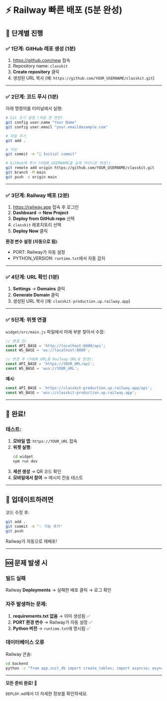 # ⚡ Railway 빠른 배포 (5분 완성)

## 🎯 단계별 진행

### ✅ 1단계: GitHub 레포 생성 (1분)

1. https://github.com/new 접속
2. Repository name: `classkit`
3. **Create repository** 클릭
4. 생성된 URL 복사 (예: `https://github.com/YOUR_USERNAME/classkit.git`)

---

### ✅ 2단계: 코드 푸시 (1분)

아래 명령어를 터미널에서 실행:

```bash
# Git 초기 설정 (처음 한 번만)
git config user.name "Your Name"
git config user.email "your.email@example.com"

# 파일 추가
git add .

# 커밋
git commit -m "🚀 Initial commit"

# GitHub에 푸시 (YOUR_USERNAME을 실제 아이디로 변경!)
git remote add origin https://github.com/YOUR_USERNAME/classkit.git
git branch -M main
git push -u origin main
```

---

### ✅ 3단계: Railway 배포 (2분)

1. https://railway.app 접속 후 로그인
2. **Dashboard** → **New Project**
3. **Deploy from GitHub repo** 선택
4. `classkit` 레포지토리 선택
5. **Deploy Now** 클릭

**환경 변수 설정 (자동으로 됨)**:
- PORT: Railway가 자동 설정
- PYTHON_VERSION: `runtime.txt`에서 자동 감지

---

### ✅ 4단계: URL 확인 (1분)

1. **Settings** → **Domains** 클릭
2. **Generate Domain** 클릭
3. 생성된 URL 복사 (예: `classkit-production.up.railway.app`)

---

### ✅ 5단계: 위젯 연결

`widget/src/main.js` 파일에서 아래 부분 찾아서 수정:

```javascript
// 변경 전:
const API_BASE = 'http://localhost:8000/api';
const WS_BASE = 'ws://localhost:8000';

// 변경 후 (YOUR_URL을 Railway URL로 변경):
const API_BASE = 'https://YOUR_URL/api';
const WS_BASE = 'wss://YOUR_URL';
```

**예시**:
```javascript
const API_BASE = 'https://classkit-production.up.railway.app/api';
const WS_BASE = 'wss://classkit-production.up.railway.app';
```

---

## 🎉 완료!

### 테스트:

1. **모바일 앱**: `https://YOUR_URL` 접속
2. **위젯 실행**:
   ```bash
   cd widget
   npm run dev
   ```
3. **세션 생성** → QR 코드 확인
4. **모바일에서 참여** → 메시지 전송 테스트

---

## 🔄 업데이트하려면

코드 수정 후:
```bash
git add .
git commit -m "✨ 기능 추가"
git push
```

Railway가 자동으로 재배포!

---

## 🆘 문제 발생 시

### 빌드 실패
Railway **Deployments** → 실패한 배포 클릭 → 로그 확인

### 자주 발생하는 문제:
1. **requirements.txt 없음** → 이미 생성됨 ✅
2. **PORT 환경 변수** → Railway가 자동 설정 ✅
3. **Python 버전** → `runtime.txt`에 명시됨 ✅

### 데이터베이스 오류
Railway 콘솔:
```bash
cd backend
python -c "from app.init_db import create_tables; import asyncio; asyncio.run(create_tables())"
```

---

**모든 준비 완료! 🚀**

`DEPLOY.md`에서 더 자세한 정보를 확인하세요.


